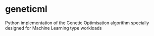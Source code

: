 # geneticml
Python implementation of the Genetic Optimisation algorithm specially designed for Machine Learning type workloads
